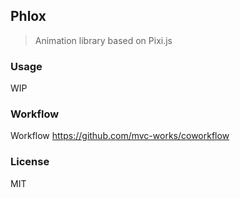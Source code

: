 
Phlox
----

> Animation library based on Pixi.js

### Usage

WIP

### Workflow

Workflow https://github.com/mvc-works/coworkflow

### License

MIT
